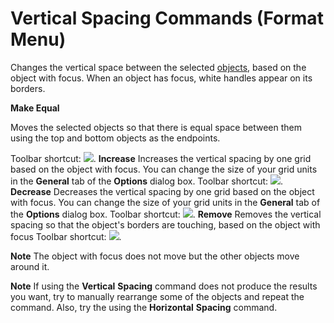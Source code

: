 
# Vertical Spacing Commands (Format Menu)

Changes the vertical space between the selected  [objects](b8bdf64f-5920-1ae9-16d0-b26d09524a30.md), based on the object with focus. When an object has focus, white handles appear on its borders.

 **Make Equal**

Moves the selected objects so that there is equal space between them using the top and bottom objects as the endpoints.

Toolbar shortcut: 
![](../images/tbr_veql_ZA01201765.gif).
 **Increase**
Increases the vertical spacing by one grid based on the object with focus. You can change the size of your grid units in the  **General** tab of the **Options** dialog box.
Toolbar shortcut: 
![](../images/tbr_vinc_ZA01201766.gif).
 **Decrease**
Decreases the vertical spacing by one grid based on the object with focus. You can change the size of your grid units in the  **General** tab of the **Options** dialog box.
Toolbar shortcut: 
![](../images/tbr_vdec_ZA01201764.gif).
 **Remove**
Removes the vertical spacing so that the object's borders are touching, based on the object with focus
Toolbar shortcut: 
![](../images/tbr_vrem_ZA01201767.gif).

 **Note**  The object with focus does not move but the other objects move around it.


 **Note**  If using the  **Vertical** **Spacing** command does not produce the results you want, try to manually rearrange some of the objects and repeat the command. Also, try the using the **Horizontal** **Spacing** command.

